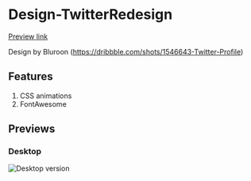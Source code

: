 # Design-TwitterRedesign
[Preview link](http://mark-eriksson.com/work/designs/TwitterRedesign)

Design by Bluroon (https://dribbble.com/shots/1546643-Twitter-Profile)

## Features
1. CSS animations
2. FontAwesome

## Previews

### Desktop
![Desktop version](https://markshall.github.io/screenshots/TwitterRedesign/desktop.png)
